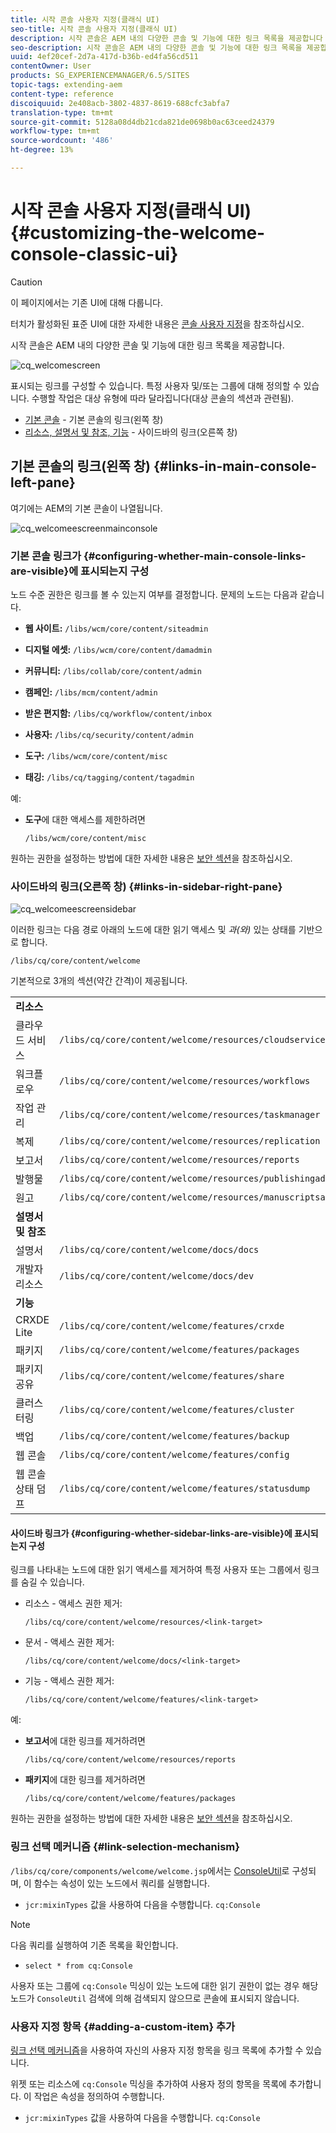 ```yaml
---
title: 시작 콘솔 사용자 지정(클래식 UI)
seo-title: 시작 콘솔 사용자 지정(클래식 UI)
description: 시작 콘솔은 AEM 내의 다양한 콘솔 및 기능에 대한 링크 목록을 제공합니다
seo-description: 시작 콘솔은 AEM 내의 다양한 콘솔 및 기능에 대한 링크 목록을 제공합니다
uuid: 4ef20cef-2d7a-417d-b36b-ed4fa56cd511
contentOwner: User
products: SG_EXPERIENCEMANAGER/6.5/SITES
topic-tags: extending-aem
content-type: reference
discoiquuid: 2e408acb-3802-4837-8619-688cfc3abfa7
translation-type: tm+mt
source-git-commit: 5128a08d4db21cda821de0698b0ac63ceed24379
workflow-type: tm+mt
source-wordcount: '486'
ht-degree: 13%

---
```



# 시작 콘솔 사용자 지정(클래식 UI){#customizing-the-welcome-console-classic-ui}

>[!CAUTION]
>
>이 페이지에서는 기존 UI에 대해 다룹니다.
>
>터치가 활성화된 표준 UI에 대한 자세한 내용은 [콘솔 사용자 지정](/help/sites-developing/customizing-consoles-touch.md)을 참조하십시오.

시작 콘솔은 AEM 내의 다양한 콘솔 및 기능에 대한 링크 목록을 제공합니다.

![cq_welcomescreen](assets/cq_welcomescreen.png)

표시되는 링크를 구성할 수 있습니다. 특정 사용자 및/또는 그룹에 대해 정의할 수 있습니다. 수행할 작업은 대상 유형에 따라 달라집니다(대상 콘솔의 섹션과 관련됨).

* [기본 콘솔](#links-in-main-console-left-pane)  - 기본 콘솔의 링크(왼쪽 창)
* [리소스, 설명서 및 참조, 기능](#links-in-sidebar-right-pane)  - 사이드바의 링크(오른쪽 창)

## 기본 콘솔의 링크(왼쪽 창) {#links-in-main-console-left-pane}

여기에는 AEM의 기본 콘솔이 나열됩니다.

![cq_welcomeescreenmainconsole](assets/cq_welcomescreenmainconsole.png)

### 기본 콘솔 링크가 {#configuring-whether-main-console-links-are-visible}에 표시되는지 구성

노드 수준 권한은 링크를 볼 수 있는지 여부를 결정합니다. 문제의 노드는 다음과 같습니다.

* **웹 사이트:** `/libs/wcm/core/content/siteadmin`

* **디지털 에셋:** `/libs/wcm/core/content/damadmin`

* **커뮤니티:** `/libs/collab/core/content/admin`

* **캠페인:** `/libs/mcm/content/admin`

* **받은 편지함:** `/libs/cq/workflow/content/inbox`

* **사용자:** `/libs/cq/security/content/admin`

* **도구:** `/libs/wcm/core/content/misc`

* **태깅:** `/libs/cq/tagging/content/tagadmin`

예:

* **도구**&#x200B;에 대한 액세스를 제한하려면

   `/libs/wcm/core/content/misc`

원하는 권한을 설정하는 방법에 대한 자세한 내용은 [보안 섹션](/help/sites-administering/security.md)을 참조하십시오.

### 사이드바의 링크(오른쪽 창) {#links-in-sidebar-right-pane}

![cq_welcomeescreensidebar](assets/cq_welcomescreensidebar.png)

이러한 링크는 다음 경로 아래의 노드에 대한 읽기 액세스 및 *과(와)* 있는 상태를 기반으로 합니다.

`/libs/cq/core/content/welcome`

기본적으로 3개의 섹션(약간 간격)이 제공됩니다.

<table>
 <tbody>
  <tr>
   <td><strong>리소스</strong></td>
   <td> </td>
  </tr>
  <tr>
   <td> 클라우드 서비스</td>
   <td><code>/libs/cq/core/content/welcome/resources/cloudservices</code></td>
  </tr>
  <tr>
   <td> 워크플로우</td>
   <td><code>/libs/cq/core/content/welcome/resources/workflows</code></td>
  </tr>
  <tr>
   <td> 작업 관리</td>
   <td><code>/libs/cq/core/content/welcome/resources/taskmanager</code></td>
  </tr>
  <tr>
   <td> 복제</td>
   <td><code>/libs/cq/core/content/welcome/resources/replication</code></td>
  </tr>
  <tr>
   <td> 보고서</td>
   <td><code>/libs/cq/core/content/welcome/resources/reports</code></td>
  </tr>
  <tr>
   <td> 발행물</td>
   <td><code>/libs/cq/core/content/welcome/resources/publishingadmin</code></td>
  </tr>
  <tr>
   <td> 원고</td>
   <td><code>/libs/cq/core/content/welcome/resources/manuscriptsadmin</code></td>
  </tr>
  <tr>
   <td><strong>설명서 및 참조</strong></td>
   <td> </td>
  </tr>
  <tr>
   <td> 설명서</td>
   <td><code>/libs/cq/core/content/welcome/docs/docs</code></td>
  </tr>
  <tr>
   <td> 개발자 리소스</td>
   <td><code>/libs/cq/core/content/welcome/docs/dev</code></td>
  </tr>
  <tr>
   <td><strong>기능</strong></td>
   <td> </td>
  </tr>
  <tr>
   <td> CRXDE Lite</td>
   <td><code>/libs/cq/core/content/welcome/features/crxde</code></td>
  </tr>
  <tr>
   <td> 패키지</td>
   <td><code>/libs/cq/core/content/welcome/features/packages</code></td>
  </tr>
  <tr>
   <td> 패키지 공유</td>
   <td><code>/libs/cq/core/content/welcome/features/share</code></td>
  </tr>
  <tr>
   <td> 클러스터링</td>
   <td><code>/libs/cq/core/content/welcome/features/cluster</code></td>
  </tr>
  <tr>
   <td> 백업</td>
   <td><code>/libs/cq/core/content/welcome/features/backup</code></td>
  </tr>
  <tr>
   <td> 웹 콘솔<br /> </td>
   <td><code>/libs/cq/core/content/welcome/features/config</code></td>
  </tr>
  <tr>
   <td> 웹 콘솔 상태 덤프<br /> </td>
   <td><code>/libs/cq/core/content/welcome/features/statusdump</code></td>
  </tr>
 </tbody>
</table>

#### 사이드바 링크가 {#configuring-whether-sidebar-links-are-visible}에 표시되는지 구성

링크를 나타내는 노드에 대한 읽기 액세스를 제거하여 특정 사용자 또는 그룹에서 링크를 숨길 수 있습니다.

* 리소스 - 액세스 권한 제거:

   `/libs/cq/core/content/welcome/resources/<link-target>`

* 문서 - 액세스 권한 제거:

   `/libs/cq/core/content/welcome/docs/<link-target>`

* 기능 - 액세스 권한 제거:

   `/libs/cq/core/content/welcome/features/<link-target>`

예:

* **보고서**&#x200B;에 대한 링크를 제거하려면

   `/libs/cq/core/content/welcome/resources/reports`

* **패키지**&#x200B;에 대한 링크를 제거하려면

   `/libs/cq/core/content/welcome/features/packages`

원하는 권한을 설정하는 방법에 대한 자세한 내용은 [보안 섹션](/help/sites-administering/security.md)을 참조하십시오.

### 링크 선택 메커니즘 {#link-selection-mechanism}

`/libs/cq/core/components/welcome/welcome.jsp`에서는 [ConsoleUtil](https://helpx.adobe.com/experience-manager/6-5/sites/developing/using/reference-materials/javadoc/com/day/cq/commons/ConsoleUtil.html)로 구성되며, 이 함수는 속성이 있는 노드에서 쿼리를 실행합니다.

* `jcr:mixinTypes` 값을 사용하여 다음을 수행합니다.  `cq:Console`

>[!NOTE]
>
>다음 쿼리를 실행하여 기존 목록을 확인합니다.
>
>* `select * from cq:Console`

>



사용자 또는 그룹에 `cq:Console` 믹싱이 있는 노드에 대한 읽기 권한이 없는 경우 해당 노드가 `ConsoleUtil` 검색에 의해 검색되지 않으므로 콘솔에 표시되지 않습니다.

### 사용자 지정 항목 {#adding-a-custom-item} 추가

[링크 선택 메커니즘](#link-selection-mechanism)을 사용하여 자신의 사용자 지정 항목을 링크 목록에 추가할 수 있습니다.

위젯 또는 리소스에 `cq:Console` 믹싱을 추가하여 사용자 정의 항목을 목록에 추가합니다. 이 작업은 속성을 정의하여 수행합니다.

* `jcr:mixinTypes` 값을 사용하여 다음을 수행합니다.  `cq:Console`


